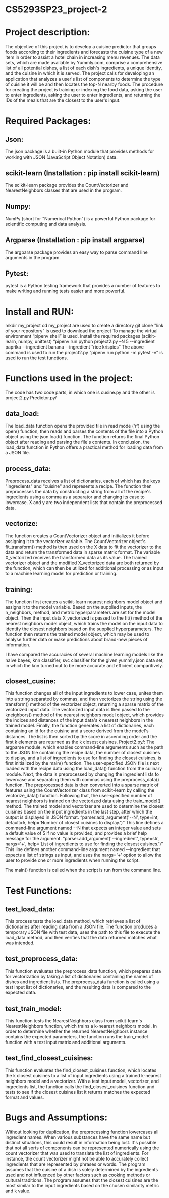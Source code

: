 # CS5293SP23_project-2

# Project description:  
The objective of this project is to develop a cuisine predictor that groups foods according to their ingredients and forecasts the cuisine type of a new item in order to assist a hotel chain in increasing menu revenues. The data sets, which are made available by Yummly.com, comprise a comprehensive list of all potential dishes, a list of each dish's ingredients, a unique identity, and the cuisine in which it is served. The project calls for developing an application that analyzes a user's list of components to determine the type of cuisine it will be and then locates the top-N nearby foods. The procedure for creating the project is training or indexing the food data, asking the user to enter ingredients, asking the user to enter ingredients,
and returning the IDs of the meals that are the closest to the user's input.
# Required Packages:
   ## Json: 
   The json package is a built-in Python module that provides methods for working with JSON (JavaScript Object Notation) data.
   ## scikit-learn (Installation : pip install scikit-learn)
   The scikit-learn package provides the CountVectorizer and NearestNeighbors classes that are used in the program.
   ## Numpy:
   NumPy (short for "Numerical Python") is a powerful Python package for scientific computing and data analysis.
   ## Argparse (Installation : pip install argparse)
   The argparse package provides an easy way to parse command line arguments in the program.
   ## Pytest:
   pytest is a Python testing framework that provides a number of features to make writing and running tests easier and more powerful.
# Install and RUN:
mkdir my_project
           cd my_project
        are used to create a directory 
git clone "link of your repository" is used to download the project 
To manage the virtual environment “pipenv shell” is used.
Install the required packages (scikit-learn, numpy, unittest)
“pipenv run python project2.py –N 5 --ingredient paprika
                                                           --ingredient banana
                                                           --ingredient “rice krispies”
The above command is used to run the project2.py
“pipenv run python -m pytest -v”
is used to run the test functions.
      
# Functions used in the project:
The code has two code parts, in which one is cusine.py and the other is project2.py 
Predictor.py/
## data_load:
The load_data function opens the provided file in read mode ('r') using the open() function, then reads and parses the contents of the file into a Python object using the json.load() function. The function returns the final Python object after reading and parsing the file's contents. In conclusion, the load_data function in Python offers a practical method for loading data from a JSON file.
## process_data:
Preprocess_data receives a list of dictionaries, each of which has the keys "ingredients" and "cuisine" and represents a recipe. The function then preprocesses the data by constructing a string from all of the recipe's ingredients using a comma as a separator and changing its case to lowercase. X and y are two independent lists that contain the preprocessed data.
## vectorize:
The function creates a CountVectorizer object and initializes it before assigning it to the vectorizer variable. The CountVectorizer object's fit_transform() method is then used on the X data to fit the vectorizer to the data and return the transformed data in sparse matrix format. The variable X_vectorized receives the transformed data as its value.
The trained vectorizer object and the modified X_vectorized data are both returned by the function, which can then be utilized for additional processing or as input to a machine learning model for prediction or training.
## training:
The function first creates a scikit-learn nearest neighbors model object and assigns it to the model variable. Based on the supplied inputs, the n_neighbors, method, and metric hyperparameters are set for the model object. Then the input data X_vectorized is passed to the fit() method of the nearest neighbors model object, which trains the model on the input data to identify the closest neighbors based on the supplied hyperparameters.
The function then returns the trained model object, which may be used to analyse further data or make predictions about brand-new pieces of information.

I have compared the accuracies of several machine learning models like the naive bayes, knn classifier, svc classifier for the given yummly.json data set, in which the knn turned out to be more accurate and efficient comparitively.
## closest_cusine:
This function changes all of the input ingredients to lower case, unites them into a string separated by commas, and then vectorizes the string using the transform() method of the vectorizer object, returning a sparse matrix of the vectorized input data.
The vectorized input data is then passed to the kneighbors() method of the nearest neighbors model object, which provides the indices and distances of the input data's k nearest neighbors in the trained model.
Finally, the function generates a list of dictionaries, each containing an id for the cuisine and a score derived from the model's distances. The list is then sorted by the score in ascending order and the first k elements are returned as the k closest cuisines.
Project2.py/:
The argparse module, which enables command-line arguments such as the path to the JSON file containing the recipe data, the number of closest cuisines to display, and a list of ingredients to use for finding the closest cuisines, is first initialized by the main() function.
The user-specified JSON file is next loaded with the recipe data using the load_data() function from the culinary module. Next, the data is preprocessed by changing the ingredient lists to lowercase and separating them with commas using the preprocess_data() function.
The preprocessed data is then converted into a sparse matrix of features using the CountVectorizer class from scikit-learn by calling the vectorize_data() function.
Following that, the user-specified number of nearest neighbors is trained on the vectorized data using the train_model() method.
The trained model and vectorizer are used to determine the closest cuisines based on the input ingredients in the last step, after which the output is displayed in JSON format.
“parser.add_argument('--N', type=int, default=5, help='Number of closest cuisines to display.')” 
This line defines a command-line argument named --N that expects an integer value and sets a default value of 5 if no value is provided, and provides a brief help message for the argument.
“parser.add_argument('--ingredient', type=str, nargs='+', help='List of ingredients to use for finding the closest cuisines.')”
This line defines another command-line argument named --ingredient that expects a list of strings as input, and uses the nargs='+' option to allow the user to provide one or more ingredients when running the script.

The main() function is called when the script is run from the command line.
# Test Functions:
## test_load_data: 
This process tests the load_data method, which retrieves a list of dictionaries after reading data from a JSON file. The function produces a temporary JSON file with test data, uses the path to this file to execute the load_data method, and then verifies that the data returned matches what was intended.
## test_preprocess_data: 
This function evaluates the preprocess_data function, which prepares data for vectorization by taking a list of dictionaries containing the names of dishes and ingredient lists. The preprocess_data function is called using a test input list of dictionaries, and the resulting data is compared to the expected data.
## test_train_model:
This function tests the NearestNeighbors class from scikit-learn's NearestNeighbors function, which trains a k-nearest neighbors model. In order to determine whether the returned NearestNeighbors instance contains the expected parameters, the function runs the train_model function with a test input matrix and additional arguments.
## test_find_closest_cuisines:
This function evaluates the find_closest_cuisines function, which locates the k closest cuisines to a list of input ingredients using a trained k-nearest neighbors model and a vectorizer. With a test input model, vectorizer, and ingredients list, the function calls the find_closest_cuisines function and tests to see if the closest cuisines list it returns matches the expected format and values.
# Bugs and Assumptions:
Without looking for duplication, the preprocessing function lowercases all ingredient names. When various substances have the same name but distinct situations, this could result in information being lost.
It's possible that not all sorts of components can be represented numerically using the count vectorizer that was used to translate the list of ingredients. For instance, the count vectorizer might not be able to accurately collect ingredients that are represented by phrases or words.
The program assumes that the cuisine of a dish is solely determined by the ingredients used and not influenced by other factors such as cooking methods or cultural traditions.
The program assumes that the closest cuisines are the most similar to the input ingredients based on the chosen similarity metric and k value.
